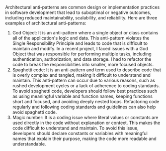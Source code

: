 
Architectural anti-patterns are common design or implementation practices in software development that lead to suboptimal or negative outcomes, including reduced maintainability, scalability, and reliability. Here are three examples of architectural anti-patterns:

1. God Object: It is an anti-pattern where a single object or class contains all of the application's logic and data. This anti-pattern violates the Single Responsibility Principle and leads to code that is difficult to maintain and modify. In a recent project, I faced issues with a God Object that was responsible for performing multiple tasks, including authentication, authorization, and data storage. I had to refactor the code to break the responsibilities into smaller, more focused objects.
2. Spaghetti code: It is an anti-pattern and term used to describe code that is overly complex and tangled, making it difficult to understand and maintain. This anti-pattern can occur due to various reasons, such as rushed development cycles or a lack of adherence to coding standards. To avoid spaghetti code, developers should follow best practices such as using meaningful variable and function names, keeping functions short and focused, and avoiding deeply nested loops. Refactoring code regularly and following coding standards and guidelines can also help avoid spaghetti code.
3. Magic number: It is a coding issue where literal values or constants are used directly in the code without explanation or context. This makes the code difficult to understand and maintain. To avoid this issue, developers should declare constants or variables with meaningful names that explain their purpose, making the code more readable and understandable.
